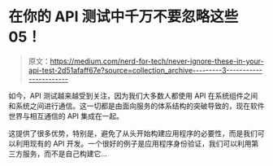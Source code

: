 # 在你的 API 测试中千万不要忽略这些 05！

> 原文：<https://medium.com/nerd-for-tech/never-ignore-these-in-your-api-test-2d51afaff67e?source=collection_archive---------3----------------------->

如今，API 测试越来越受到关注，因为我们大多数人都使用 API 在系统组件之间和系统之间进行通信。这一切都是由面向服务的体系结构的突破导致的，现在软件世界与相互通信的 API 集成在一起。

这提供了很多优势，特别是，避免了从头开始构建应用程序的必要性，而是我们可以利用现有的 API 开发。一个很好的例子是应用程序身份验证，我们可以利用第三方服务，而不是自己构建它…